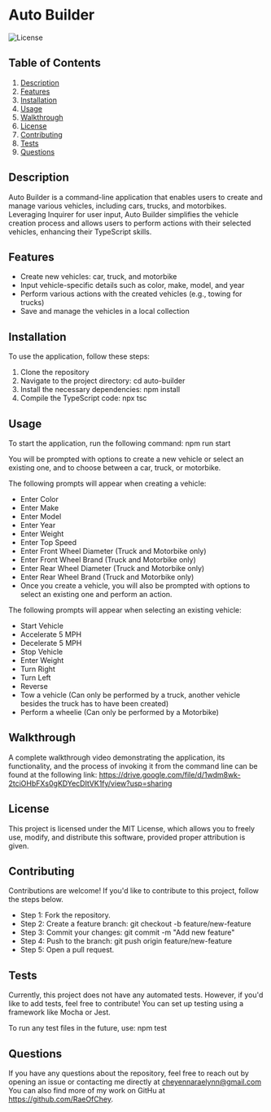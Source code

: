 # Auto Builder

![License](https://img.shields.io/badge/license-MIT-brightgreen.svg)

## Table of Contents
1. [Description](#description)
2. [Features](#features)
3. [Installation](#installation)
4. [Usage](#usage)
5. [Walkthrough](#walkthrough)
6. [License](#license)
7. [Contributing](#contributing)
8. [Tests](#tests)
9. [Questions](#questions)

## Description
Auto Builder is a command-line application that enables users to create and manage various vehicles, including cars, trucks, and motorbikes. Leveraging Inquirer for user input, Auto Builder simplifies the vehicle creation process and allows users to perform actions with their selected vehicles, enhancing their TypeScript skills.

## Features
- Create new vehicles: car, truck, and motorbike
- Input vehicle-specific details such as color, make, model, and year
- Perform various actions with the created vehicles (e.g., towing for trucks)
- Save and manage the vehicles in a local collection

## Installation
To use the application, follow these steps:

1. Clone the repository
2. Navigate to the project directory: cd auto-builder
3. Install the necessary dependencies: npm install
4. Compile the TypeScript code: npx tsc

## Usage
To start the application, run the following command: npm run start

You will be prompted with options to create a new vehicle or select an existing one, and to choose between a car, truck, or motorbike.

The following prompts will appear when creating a vehicle:
- Enter Color
- Enter Make
- Enter Model
- Enter Year
- Enter Weight
- Enter Top Speed
- Enter Front Wheel Diameter (Truck and Motorbike only)
- Enter Front Wheel Brand (Truck and Motorbike only)
- Enter Rear Wheel Diameter (Truck and Motorbike only)
- Enter Rear Wheel Brand (Truck and Motorbike only)
- Once you create a vehicle, you will also be prompted with options to select an existing one and perform an action.

The following prompts will appear when selecting an existing vehicle:
- Start Vehicle
- Accelerate 5 MPH
- Decelerate 5 MPH
- Stop  Vehicle
- Enter Weight
- Turn Right
- Turn Left
- Reverse
- Tow a vehicle (Can only be performed by a truck, another vehicle besides the truck has to have been created)
- Perform a wheelie (Can only be performed by a Motorbike)

## Walkthrough
A complete walkthrough video demonstrating the application, its functionality, and the process of invoking it from the command line can be found at the following link: https://drive.google.com/file/d/1wdm8wk-2tciOHbFXs0gKDYecDItVK1fy/view?usp=sharing

## License
This project is licensed under the MIT License, which allows you to freely use, modify, and distribute this software, provided proper attribution is given.

## Contributing
Contributions are welcome!  If you'd like to contribute to this project, follow the steps below.

- Step 1: Fork the repository.
- Step 2: Create a feature branch: git checkout -b feature/new-feature
- Step 3: Commit your changes: git commit -m "Add new feature"
- Step 4: Push to the branch: git push origin feature/new-feature
- Step 5: Open a pull request.

## Tests
Currently, this project does not have any automated tests. However, if you'd like to add tests, feel free to contribute! You can set up testing using a framework like Mocha or Jest.

To run any test files in the future, use: npm test

## Questions
If you have any questions about the repository, feel free to reach out by opening an issue or contacting me directly at cheyennaraelynn@gmail.com You can also find more of my work on GitHu at https://github.com/RaeOfChey.
